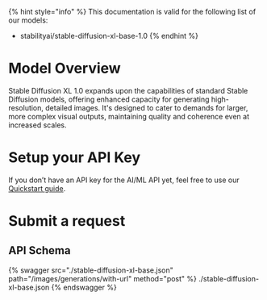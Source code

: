 [#references:start]: <> ({ "template": "openapi" })
{% hint style="info" %}
This documentation is valid for the following list of our models:
* stabilityai/stable-diffusion-xl-base-1.0
{% endhint %}

# Model Overview
Stable Diffusion XL 1.0 expands upon the capabilities of standard Stable Diffusion models, offering enhanced capacity for generating high-resolution, detailed images. It&#x27;s designed to cater to demands for larger, more complex visual outputs, maintaining quality and coherence even at increased scales.

# Setup your API Key
If you don’t have an API key for the AI/ML API yet, feel free to use our [Quickstart guide](https://docs.aimlapi.com/quickstart/setting-up).

# Submit a request
## API Schema
{% swagger src="./stable-diffusion-xl-base.json" path="/images/generations/with-url" method="post" %}
./stable-diffusion-xl-base.json
{% endswagger %}

[#references:end]: <> ({})